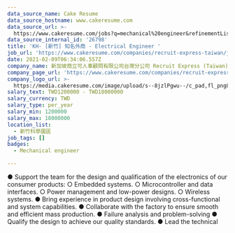 ```yaml
---
data_source_name: Cake Resume
data_source_hostname: www.cakeresume.com
data_source_url: >-
  https://www.cakeresume.com/jobs?q=mechanical%20engineer&refinementList%5Blang_name%5D%5B0%5D=English&refinementList%5Bsalary_type%5D=per_year&range%5Bsalary_range%5D%5Bmin%5D=1000000&page=3
data_source_internal_id: '26798'
title: 'KH- [新竹] 知名外商 - Electrical Engineer '
job_url: 'https://www.cakeresume.com/companies/recruit-express-taiwan/jobs/135c60'
date: 2021-02-09T06:34:06.557Z
company_name: 新加坡商立可人事顧問有限公司台灣分公司 Recruit Express (Taiwan)
company_page_url: 'https://www.cakeresume.com/companies/recruit-express-taiwan'
company_logo_url: >-
  https://media.cakeresume.com/image/upload/s--8jzlPgwu--/c_pad,fl_png8,h_200,w_200/v1566176619/pxugexvfcc68sz5kf2sn.png
salary_text: TWD1200000 - TWD18000000
salary_currency: TWD
salary_type: per_year
salary_min: 1200000
salary_max: 18000000
location_list:
  - 新竹科學園區
job_tags: []
badges:
  - Mechanical engineer

---
```


● Support the team for the design and qualification of the electronics of our consumer products: ○ Embedded systems. ○ Microcontroller and data interfaces. ○ Power management and low-power designs. ○ Wireless systems. ● Bring experience in product design involving cross-functional and system capabilities. ● Collaborate with the factory to ensure smooth and efficient mass production. ● Failure analysis and problem-solving ● Qualify the design to achieve our quality standards. ● Lead the technical